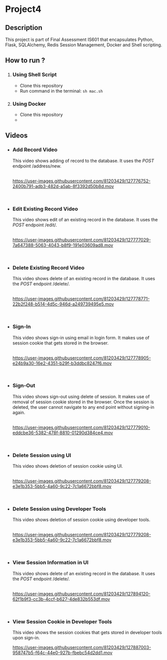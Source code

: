 # Project4 

## Description
This project is part of Final Assessment IS601 that encapsulates Python, Flask, SQLAlchemy, Redis Session Management, Docker and Shell scripting. 

## How to run ?
<div>
  <ol>
    <li><h3>Using Shell Script</h3>
<ul>
<li>Clone this repository</li>
<li>Run command in the terminal: <code>sh mac.sh</code></li>
</ul>
    </li>
    <li><h3>Using Docker</h3>
<ul>
<li>Clone this repository</li>
<li></li>
</ul>
    </li>
  </ol>
</div>

## Videos
<ul>
  <li><h3>Add Record Video</h3>
    <div>This video shows adding of record to the database. It uses the <i>POST</i> endpoint /address/new.</div><br>
    
  https://user-images.githubusercontent.com/81203429/127776752-2400b791-adb3-482d-a5ab-8f3392d50b8d.mov
  
  </li><br>
  <li><h3>Edit Existing Record Video</h3>
    <div>This video shows edit of an existing record in the database. It uses the <i>POST</i> endpoint /edit/<int:address_id>.</div><br>
    
https://user-images.githubusercontent.com/81203429/127777029-7a647388-5063-4043-b8f9-191e03609ad8.mov
  
  </li><br>
  
  <li><h3>Delete Existing Record Video</h3>
    <div>This video shows delete of an existing record in the database. It uses the <i>POST</i> endpoint /delete/<int:address_id>.</div><br>
    
https://user-images.githubusercontent.com/81203429/127778771-22b2f248-b514-4d5c-946d-a249739495e5.mov
  
  </li><br>
  
   <li><h3>Sign-In</h3>
    <div>This video shows sign-in using email in login form. It makes use of session cookie that gets stored in the browser.</div><br>
    
https://user-images.githubusercontent.com/81203429/127778905-e24b9a30-16e2-4351-b29f-b3ddbc8247f6.mov
     
  </li><br>
  
   <li><h3>Sign-Out</h3>
    <div>This video shows sign-out using delete of session. It makes use of removal of session cookie stored in the browser. Once the session is deleted, the user cannot navigate to any end point without signing-in again.</div><br>

https://user-images.githubusercontent.com/81203429/127779010-eddcbe36-5382-478f-8810-01290d384ce4.mov
     
  </li><br>
  
  
   <li><h3>Delete Session using UI</h3>
     <div>This video shows deletion of session cookie using UI.</div><br>

     
https://user-images.githubusercontent.com/81203429/127779208-e3e1b353-5bb5-4a60-9c22-7c1a6672bbf8.mov
     
  </li><br>
  
  <li><h3>Delete Session using Developer Tools</h3>
     <div>This video shows deletion of session cookie using developer tools.</div><br>

     
https://user-images.githubusercontent.com/81203429/127779208-e3e1b353-5bb5-4a60-9c22-7c1a6672bbf8.mov
     
  </li><br>
  
  <li><h3>View Session Information in UI</h3>
      <div>This video shows delete of an existing record in the database. It uses the <i>POST</i> endpoint /delete/<int:address_id>.</div><br>

https://user-images.githubusercontent.com/81203429/127894120-62f1b9f3-cc3b-4ccf-b627-4de832b553df.mov
     
  </li><br>
  
   <li><h3>View Session Cookie in Developer Tools</h3>
     <div>This video shows the session cookies that gets stored in developer tools upon sign-in.</div>
     
 https://user-images.githubusercontent.com/81203429/127887003-958747b5-f64c-44e0-927b-fbebc54d2dd1.mov
     
     
  </li><br>
  
</ul>
  
  

